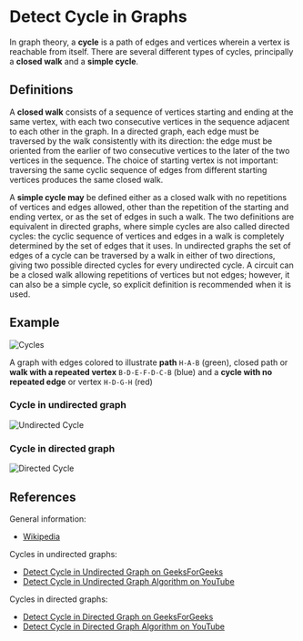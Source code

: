 # Detect Cycle in Graphs

In graph theory, a **cycle** is a path of edges and vertices 
wherein a vertex is reachable from itself. There are several 
different types of cycles, principally a **closed walk** and 
a **simple cycle**.

## Definitions

A **closed walk** consists of a sequence of vertices starting 
and ending at the same vertex, with each two consecutive vertices
in the sequence adjacent to each other in the graph. In a directed graph,
each edge must be traversed by the walk consistently with its direction: 
the edge must be oriented from the earlier of two consecutive vertices 
to the later of the two vertices in the sequence. 
The choice of starting vertex is not important: traversing the same cyclic 
sequence of edges from different starting vertices produces the same closed walk.

A **simple cycle may** be defined either as a closed walk with no repetitions of 
vertices and edges allowed, other than the repetition of the starting and ending 
vertex, or as the set of edges in such a walk. The two definitions are equivalent 
in directed graphs, where simple cycles are also called directed cycles: the cyclic 
sequence of vertices and edges in a walk is completely determined by the set of 
edges that it uses. In undirected graphs the set of edges of a cycle can be 
traversed by a walk in either of two directions, giving two possible directed cycles 
for every undirected cycle. A circuit can be a closed walk allowing repetitions of 
vertices but not edges; however, it can also be a simple cycle, so explicit 
definition is recommended when it is used.

## Example

![Cycles](https://upload.wikimedia.org/wikipedia/commons/e/e7/Graph_cycle.gif)

A graph with edges colored to illustrate **path** `H-A-B` (green), closed path or 
**walk with a repeated vertex** `B-D-E-F-D-C-B` (blue) and a **cycle with no repeated edge** or 
vertex `H-D-G-H` (red)

### Cycle in undirected graph

![Undirected Cycle](https://www.geeksforgeeks.org/wp-content/uploads/cycleGraph.png)

### Cycle in directed graph

![Directed Cycle](https://cdncontribute.geeksforgeeks.org/wp-content/uploads/cycle.png)

## References

General information:

- [Wikipedia](https://en.wikipedia.org/wiki/Cycle_(graph_theory))

Cycles in undirected graphs:

- [Detect Cycle in Undirected Graph on GeeksForGeeks](https://www.geeksforgeeks.org/detect-cycle-undirected-graph/)
- [Detect Cycle in Undirected Graph Algorithm on YouTube](https://www.youtube.com/watch?v=n_t0a_8H8VY)

Cycles in directed graphs:

- [Detect Cycle in Directed Graph on GeeksForGeeks](https://www.geeksforgeeks.org/detect-cycle-in-a-graph/)
- [Detect Cycle in Directed Graph Algorithm on YouTube](https://www.youtube.com/watch?v=rKQaZuoUR4M)
